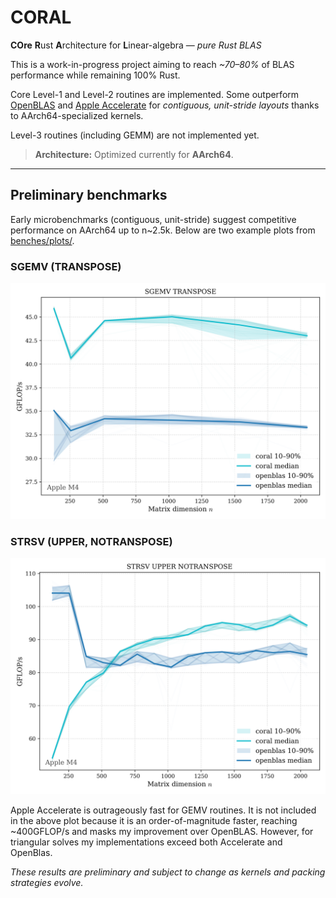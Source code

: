 # CORAL

**COre** **R**ust **A**rchitecture for **L**inear-algebra — *pure Rust BLAS*

This is a work-in-progress project aiming to reach *~70–80%* of BLAS performance while remaining 100% Rust.

Core Level-1 and Level-2 routines are implemented. Some outperform
[OpenBLAS](https://github.com/OpenMathLib/OpenBLAS) and [Apple Accelerate](https://developer.apple.com/documentation/accelerate/blas/)
for *contiguous, unit-stride layouts* thanks to AArch64-specialized kernels.

Level-3 routines (including GEMM) are not implemented yet.

> **Architecture:** Optimized currently for **AArch64**.

---

## Preliminary benchmarks

Early microbenchmarks (contiguous, unit-stride) suggest competitive performance on AArch64 up to n~2.5k. 
Below are two example plots from [benches/plots/](benches/plots/). 

### SGEMV (TRANSPOSE)
![SGEMV TRANSPOSE](benches/plots/SGEMV%20TRANSPOSE.png)

### STRSV (UPPER, NOTRANSPOSE)
![STRSV UPPER NOTRANSPOSE](benches/plots/STRSV%20UPPER%20NOTRANSPOSE.png)


Apple Accelerate is outrageously fast for GEMV routines. It is not included in
the above plot because it is an order-of-magnitude faster, reaching ~400GFLOP/s and masks my improvement over OpenBLAS. 
However, for triangular solves my implementations exceed both Accelerate and OpenBlas.

*These results are preliminary and subject to change as kernels and packing strategies evolve.*

